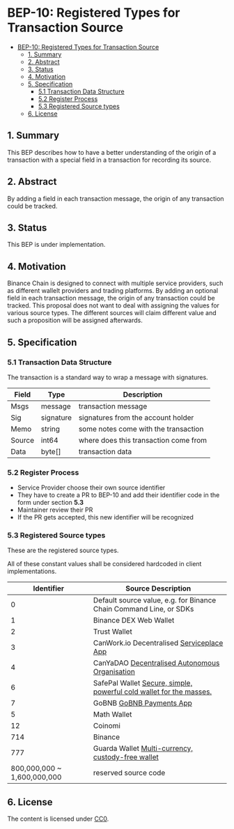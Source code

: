 # BEP-10: Registered Types for Transaction Source

- [BEP-10: Registered Types for Transaction Source](#bep-10--registered-types-for-transaction-source)
  * [1. Summary](#1-summary)
  * [2. Abstract](#2-abstract)
  * [3.  Status](#3--status)
  * [4. Motivation](#4-motivation)
  * [5. Specification](#5-specification)
    + [5.1 Transaction Data Structure](#51-transaction-data-structure)
    + [5.2 Register Process](#52-register-process)
    + [5.3  Registered Source types](#53--registered-source-types)
  * [6. License](#6-license)

## 1. Summary

This BEP describes how to have a better understanding of the origin of a transaction with a special field in a transaction for recording its source.

## 2. Abstract

By adding a field in each transaction message, the origin of any transaction could be tracked. 

## 3.  Status

This BEP is under implementation.

## 4. Motivation

Binance Chain is designed to connect with multiple service providers, such as different wallelt providers and trading platforms. By adding an optional field in each transaction message, the origin of any transaction could be tracked. This proposal does not want to deal with assigning the values for various source types. The different sources will claim different value and such a proposition will be assigned afterwards.

## 5. Specification

### 5.1 Transaction Data Structure

The transaction is a standard way to wrap a message with signatures.

| Field  | Type      | Description                           |
| ------ | --------- | ------------------------------------- |
| Msgs   | message   | transaction message                   |
| Sig    | signature | signatures from the  account holder   |
| Memo   | string    | some notes come with the transaction  |
| Source | int64     | where does this transaction come from |
| Data   | byte[]    | transaction data                      |

### 5.2 Register Process

- Service Provider choose their own source identifier
- They have to create a PR to BEP-10 and add their identifier code in the form under section **5.3**
- Maintainer review their PR
- If the PR gets accepted, this new identifier will be recognized

### 5.3  Registered Source types

These are the registered source types.

All of these constant values shall be considered hardcoded in client implementations.



| Identifier | Source Description           |
| ---------- | ---------------------------- |
| 0          | Default source value, e.g. for Binance Chain Command Line, or SDKs   |
| 1          | Binance DEX Web Wallet       |
| 2          | Trust Wallet                 |
| 3          | CanWork.io Decentralised [Serviceplace App](https://github.com/canyacoin/canwork-web-ui)|
| 4          | CanYaDAO [Decentralised Autonomous Organisation](https://github.com/canyacoin/canyadao)|
| 6          | SafePal Wallet [Secure, simple, powerful cold wallet for the masses.](https://www.safepal.io)|
| 7          | GoBNB [GoBNB Payments App](https://github.com/gobnb/)
| 5          | Math Wallet                 |
| 12         | Coinomi|
| 714        | Binance|
| 777        | Guarda Wallet [Multi-currency, custody-free wallet](https://guarda.co/)
| 800,000,000 ~ 1,600,000,000| reserved source code|


## 6. License

The content is licensed under [CC0](https://creativecommons.org/publicdomain/zero/1.0/).
